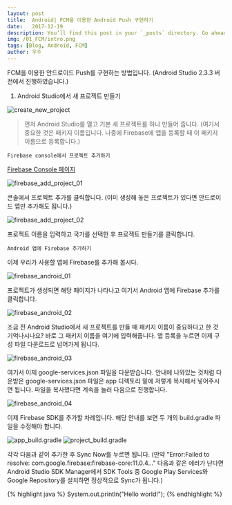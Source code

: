 ```yaml
---
layout: post
title:  Android| FCM을 이용한 Android Push 구현하기
date:   2017-12-19
description: You’ll find this post in your `_posts` directory. Go ahead and edit it and re-build the site to see your changes. # Add post description (optional)
img: /01_FCM/intro.png
tags: [Blog, Android, FCM]
author: 우주
---
```


FCM을 이용한 안드로이드 Push를 구현하는 방법입니다.
(Android Studio 2.3.3 버전에서 진행하였습니다.)



1. Android Studio에서 새 프로젝트 만들기

![create_new_project]({{site.baseurl}}/assets/img/01_FCM/01_create_new_project.png)

> 먼저 Android Studio를 열고 기본 새 프로젝트를 하나 만들어 줍니다.
(여기서 중요한 것은 패키지 이름입니다. 나중에 Firebase에 앱을 등록할 때 이 패키지 이름으로 등록합니다.)



`Firebase console에서 프로젝트 추가하기`

[Firebase Console 페이지]


![firebase_add_project_01]({{site.baseurl}}/assets/img/01_FCM/02_firebase_add_project_01.png)

콘솔에서 프로젝트 추가를 클릭합니다. (이미 생성해 놓은 프로젝트가 있다면 안드로이드 앱만 추가해도 됩니다.)

![firebase_add_project_02]({{site.baseurl}}/assets/img/01_FCM/03_firebase_add_project_02.png)

프로젝트 이름을 입력하고 국가를 선택한 후 프로젝트 만들기를 클릭합니다.


`Android 앱에 Firebase 추가하기`

이제 우리가 사용할 앱에 Firebase를 추가해 봅시다.

![firebase_android_01]({{site.baseurl}}/assets/img/01_FCM/04_firebase_android_01.png)

프로젝트가 생성되면 해당 페이지가 나타나고 여기서 Android 앱에 Firebase 추가를 클릭합니다.


![firebase_android_02]({{site.baseurl}}/assets/img/01_FCM/05_firebase_android_02.png)

조금 전 Android Studio에서 새 프로젝트를 만들 때 패키지 이름이 중요하다고 한 것 기억나시나요? 바로 그 패키지 이름을 여기에 입력해줍니다.
앱 등록을 누르면 이제 구성 파일 다운로드로 넘어가게 됩니다.


![firebase_android_03]({{site.baseurl}}/assets/img/01_FCM/06_firebase_android_03.png)

여기서 이제 google-services.json 파일을 다운받습니다. 안내에 나와있는 것처럼 다운받은 google-services.json 파일은 app 디렉토리 밑에 저렇게 복사해서 넣어주시면 됩니다.
파일을 복사했다면 계속을 눌러 다음으로 진행합니다.


![firebase_android_04]({{site.baseurl}}/assets/img/01_FCM/07_firebase_android_04.png)

이제 Firebase SDK를 추가할 차례입니다. 해당 안내를 보면 두 개의 build.gradle 파일을 수정해야 합니다.

![app_build.gradle]({{site.baseurl}}/assets/img/01_FCM/08_app_build.gradle.png)
![project_build.gradle]({{site.baseurl}}/assets/img/01_FCM/09_project_build.gradle.png)

각각 다음과 같이 추가한 후 Sync Now를 누르면 됩니다.
(만약 "Error:Failed to resolve: com.google.firebase:firebase-core:11.0.4..." 다음과 같은 에러가 난다면
Android Studio SDK Manager에서 SDK Tools 중 Google Play Services와 Google Repository를 설치하면 정상적으로 Sync가 됩니다.)





{% highlight java %}
System.out.println("Hello world!");
{% endhighlight %}





[Firebase Console 페이지]: https://console.firebase.google.com/
